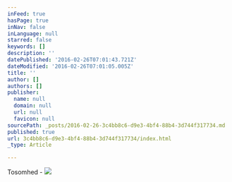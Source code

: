```yaml
---
inFeed: true
hasPage: true
inNav: false
inLanguage: null
starred: false
keywords: []
description: ''
datePublished: '2016-02-26T07:01:43.721Z'
dateModified: '2016-02-26T07:01:05.005Z'
title: ''
author: []
authors: []
publisher:
  name: null
  domain: null
  url: null
  favicon: null
sourcePath: _posts/2016-02-26-3c4bb8c6-d9e3-4bf4-88b4-3d744f317734.md
published: true
url: 3c4bb8c6-d9e3-4bf4-88b4-3d744f317734/index.html
_type: Article

---
```

Tosomhed - ![](https://the-grid-user-content.s3-us-west-2.amazonaws.com/55b0f38c-2973-44a6-8b74-c6f514bff168.jpg)